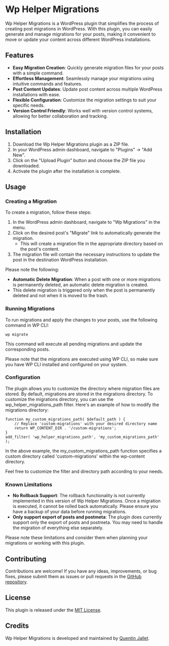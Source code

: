 # Wp Helper Migrations

Wp Helper Migrations is a WordPress plugin that simplifies the process of creating post migrations in WordPress. With this plugin, you can easily generate and manage migrations for your posts, making it convenient to move or update your content across different WordPress installations.

## Features

- **Easy Migration Creation**: Quickly generate migration files for your posts with a simple command.
- **Effortless Management**: Seamlessly manage your migrations using intuitive commands and features.
- **Post Content Updates**: Update post content across multiple WordPress installations with ease.
- **Flexible Configuration**: Customize the migration settings to suit your specific needs.
- **Version Control Friendly**: Works well with version control systems, allowing for better collaboration and tracking.

## Installation

1. Download the Wp Helper Migrations plugin as a ZIP file.
2. In your WordPress admin dashboard, navigate to "Plugins" → "Add New".
3. Click on the "Upload Plugin" button and choose the ZIP file you downloaded.
4. Activate the plugin after the installation is complete.

## Usage

### Creating a Migration

To create a migration, follow these steps:

1. In the WordPress admin dashboard, navigate to "Wp Migrations" in the menu.
2. Click on the desired post's "Migrate" link to automatically generate the migration.
   - This will create a migration file in the appropriate directory based on the post's content.
3. The migration file will contain the necessary instructions to update the post in the destination WordPress installation.

Please note the following:

- **Automatic Delete Migration**: When a post with one or more migrations is permanently deleted, an automatic delete migration is created.
- This delete migration is triggered only when the post is permanently deleted and not when it is moved to the trash.

### Running Migrations

To run migrations and apply the changes to your posts, use the following command in WP CLI:
```
wp migrate
```

This command will execute all pending migrations and update the corresponding posts.

Please note that the migrations are executed using WP CLI, so make sure you have WP CLI installed and configured on your system.

### Configuration

The plugin allows you to customize the directory where migration files are stored. By default, migrations are stored in the migrations directory.
To customize the migrations directory, you can use the wp_helper_migrations_path filter. Here's an example of how to modify the migrations directory:

```
function my_custom_migrations_path( $default_path ) {
    // Replace 'custom-migrations' with your desired directory name
    return WP_CONTENT_DIR . '/custom-migrations';
}
add_filter( 'wp_helper_migrations_path', 'my_custom_migrations_path' );
```

In the above example, the my_custom_migrations_path function specifies a custom directory called 'custom-migrations' within the wp-content directory.

Feel free to customize the filter and directory path according to your needs.

### Known Limitations

* __No Rollback Support__: The rollback functionality is not currently implemented in this version of Wp Helper Migrations. Once a migration is executed, it cannot be rolled back automatically. Please ensure you have a backup of your data before running migrations.
* __Only support export of posts and postmeta__: The plugin does currently support only the export of posts and postmeta. You may need to handle the migration of everything else separately.

Please note these limitations and consider them when planning your migrations or working with this plugin.

## Contributing

Contributions are welcome! If you have any ideas, improvements, or bug fixes, please submit them as issues or pull requests in the [GitHub repository](https://github.com/kent13n/wp-helper-migrations).

## License

This plugin is released under the [MIT License](LICENSE).

## Credits

Wp Helper Migrations is developed and maintained by [Quentin Jallet](https://github.com/kent13n/).
